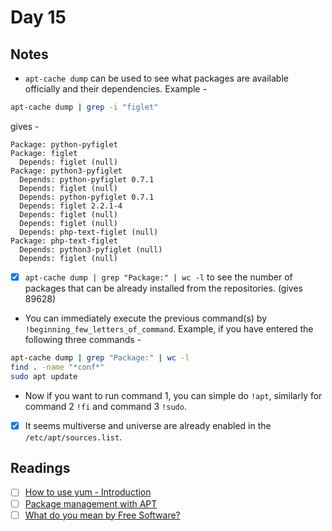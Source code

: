 # Day 15

## Notes

- `apt-cache dump` can be used to see what packages are available officially and their dependencies. Example - 

```bash
apt-cache dump | grep -i "figlet"
```

gives - 

```text
Package: python-pyfiglet
Package: figlet
  Depends: figlet (null)
Package: python3-pyfiglet
  Depends: python-pyfiglet 0.7.1
  Depends: figlet (null)
  Depends: python-pyfiglet 0.7.1
  Depends: figlet 2.2.1-4
  Depends: figlet (null)
  Depends: figlet (null)
  Depends: php-text-figlet (null)
Package: php-text-figlet
  Depends: python3-pyfiglet (null)
  Depends: figlet (null)
```
- [x] `apt-cache dump | grep "Package:" | wc -l` to see the number of packages that can be already installed from the repositories. (gives 89628)
- You can immediately execute the previous command(s) by `!beginning_few_letters_of_command`. Example, if you have entered the following three commands - 

```bash
apt-cache dump | grep "Package:" | wc -l
find . -name "*conf*"
sudo apt update
```
- Now if you want to run command 1, you can simple do `!apt`, similarly for command 2 `!fi` and command 3 `!sudo`.
- [x] It seems multiverse and universe are already enabled in the `/etc/apt/sources.list`.

## Readings

- [ ] [How to use yum - Introduction ](http://fedoranews.org/tchung/howto/2003-11-09-yum-intro.shtml)
- [ ] [Package management with APT ](https://help.ubuntu.com/community/AptGet/Howto)
- [ ] [What do you mean by Free Software? ](http://www.debian.org/intro/free)
